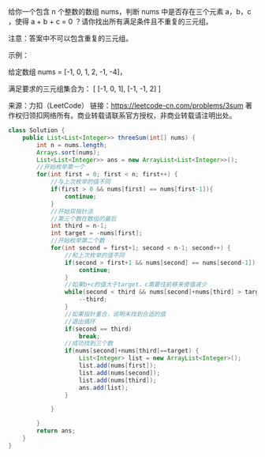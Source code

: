 给你一个包含 n 个整数的数组 nums，判断 nums 中是否存在三个元素 a，b，c ，使得 a + b + c = 0 ？请你找出所有满足条件且不重复的三元组。

注意：答案中不可以包含重复的三元组。

 

示例：

给定数组 nums = [-1, 0, 1, 2, -1, -4]，

满足要求的三元组集合为：
[
  [-1, 0, 1],
  [-1, -1, 2]
]

来源：力扣（LeetCode）
链接：https://leetcode-cn.com/problems/3sum
著作权归领扣网络所有。商业转载请联系官方授权，非商业转载请注明出处。

```java
class Solution {
    public List<List<Integer>> threeSum(int[] nums) {
        int n = nums.length;
        Arrays.sort(nums);
        List<List<Integer>> ans = new ArrayList<List<Integer>>();
        //开始枚举第一个
        for(int first = 0; first < n; first++) {
            //与上次枚举的值不同
            if(first > 0 && nums[first] == nums[first-1]){
                continue;
            }
            //开始双指针法
            //第三个数在数组的最后
            int third = n-1;
            int target = -nums[first];
            //开始枚举第二个数
            for(int second = first+1; second < n-1; second++) {
                //和上次枚举的值不同
                if(second > first+1 && nums[second] == nums[second-1]) {
                    continue;
                }
                //如果b+c的值大于target，c需要往前移来使值减少
                while(second < third && nums[second]+nums[third] > target) {
                    --third;
                }
                //如果指针重合，说明未找到合适的值
                //退出循环
                if(second == third) 
                    break;
                //成功找到三个数
                if(nums[second]+nums[third]==target) {
                    List<Integer> list = new ArrayList<Integer>();
                    list.add(nums[first]);
                    list.add(nums[second]);
                    list.add(nums[third]);
                    ans.add(list);
                }

            }

        }
        return ans;
    }
}
```

